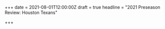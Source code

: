 +++
date = 2021-08-01T12:00:00Z
draft = true
headline = "2021 Preseason Review: Houston Texans"

+++
